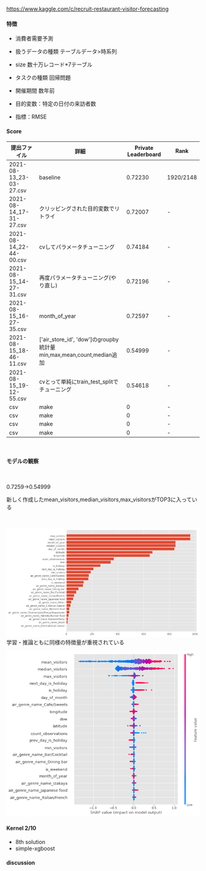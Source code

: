 https://www.kaggle.com/c/recruit-restaurant-visitor-forecasting

#### 特徴

- 消費者需要予測
- 扱うデータの種類 テーブルデータ>時系列
- size 数十万レコード*7テーブル
- タスクの種類 回帰問題
- 開催期間 数年前

- 目的変数：特定の日付の来訪者数
- 指標：RMSE


#### Score

|       提出ファイル       |       詳細       |       Private Leaderboard       | Rank |
| ---------------------- | ---------------------- | ---------------------- | ---------------------- |
|  2021-08-13_23-03-27.csv  |  baseline  | 0.72230 | 1920/2148 |
|  2021-08-14_17-31-27.csv  |  クリッピングされた目的変数でリトライ | 0.72007 | - |
|  2021-08-14_22-44-00.csv  |  cvしてパラメータチューニング | 0.74184  | - |
|  2021-08-15_14-27-31.csv  |  再度パラメータチューニング(やり直し) | 0.72196 | - |
|  2021-08-15_16-27-35.csv  |  month_of_year | 0.72597 | - |
|  2021-08-15_18-46-11.csv  |   ['air_store_id', 'dow']のgroupby統計量min,max,mean,count,median追加 | 0.54999 | - | 
|  2021-08-15_19-12-55.csv  |  cvとって単純にtrain_test_splitでチューニング | 0.54618 | - |
|  csv  |  make | 0 | - |
|  csv  |  make | 0 | - |
|  csv  |  make | 0 | - |
|  csv  |  make | 0 | - |

<br>

#### モデルの観察
<br>

0.7259→0.54999

新しく作成したmean_visitors,median_visitors,max_visitorsがTOP3に入っている

<br>

![](./notebooks/m/pic/feature_importance.png)
<br>
学習・推論ともに同様の特徴量が重視されている
<br>

![](./notebooks/m/pic/2021-08-15_19-12-55_shap.png)

#### Kernel 2/10
- 8th solution
- simple-xgboost

#### discussion

